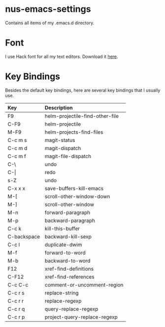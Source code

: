 # nus-emacs-settings
Contains all items of my .emacs.d directory.

# Font
I use Hack font for all my text editors. Download it [here](https://sourcefoundry.org/hack/).

# Key Bindings
Besides the default key bindings, here are several key bindings that I usually use.

| Key         | Description                     |
|:------------|:--------------------------------|
| F9          | helm-projectile-find-other-file |
| C-F9        | helm-projectile                 |
| M-F9        | helm-projects-find-files        |
| C-c m s     | magit-status                    |
| C-c m d     | magit-dispatch                  |
| C-c m f     | magit-file-dispatch             |
| C-\\        | undo                            |
| C-\|        | redo                            |
| s-Z         | undo                            |
| C-x x x     | save-buffers-kill-emacs         |
| M-[         | scroll-other-window-down        |
| M-]         | scroll-other-window             |
| M-n         | forward-paragraph               |
| M-p         | backward-paragraph              |
| C-c k       | kill-this-buffer                |
| C-backspace | backward-kill-sexp              |
| C-c l       | duplicate-dwim                  |
| M-f         | forward-to-word                 |
| M-b         | backward-to-word                |
| F12         | xref-find-definitions           |
| C-F12       | xref-find-references            |
| C-c C-c     | comment-or-uncomment-region     |
| C-c r s     | replace-string                  |
| C-c r r     | replace-regexp                  |
| C-c r q     | query-replace-regexp            |
| C-c r p     | project-query-replace-regexp    |

